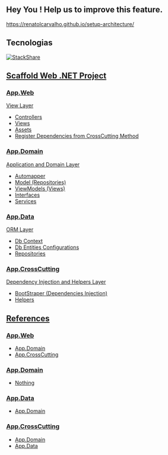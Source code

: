## Hey You ! Help us to improve this feature.
https://renatolcarvalho.github.io/setup-architecture/

## Tecnologias
[![StackShare](https://img.shields.io/badge/tech-stack-0690fa.svg?style=flat)](https://stackshare.io/renatolcarvalho/setup-architecture)

<a frameborder="0" data-theme="dark" data-stack-embed="true" data-layers="1,2,3,4" href="https://embed.stackshare.io/stacks/embed/9664aad31ae5751aad5d9f8e18384c"/>
<script async src="https://cdn1.stackshare.io/javascripts/client-code.js" charset="utf-8"></script>

## Scaffold Web .NET Project

### App.Web
View Layer

- Controllers
- Views
- Assets
- Register Dependencies from CrossCutting Method

### App.Domain
Application and Domain Layer

- Automapper
- Model (Repositories)
- ViewModels (Views)
- Interfaces
- Services

### App.Data
ORM Layer

- Db Context
- Db Entities Configurations
- Repositories

### App.CrossCutting
Dependency Injection and Helpers Layer

- BootStraper (Dependencies Injection)
- Helpers

## References

### App.Web
 - App.Domain
 - App.CrossCutting

### App.Domain
 - Nothing
 
### App.Data
 - App.Domain
 
### App.CrossCutting
 - App.Domain
 - App.Data
